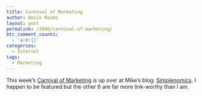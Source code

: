```yaml
---
title: Carnival of Marketing
author: Devin Reams
layout: post
permalink: /2006/carnival-of-marketing/
btc_comment_counts:
  - 'a:0:{}'
categories:
  - Internet
tags:
  - Marketing
---
```

This week&#8217;s [Carnival of Marketing][1] is up over at Mike&#8217;s blog: [Simplenomics][2]. I happen to be featured but the other 6 are far more link-worthy than I am.

 [1]: http://okdork.com/grand-opening-carnival-of-marketing/
 [2]: http://simplenomics.com/carnival-of-marketing-19-feb-2006/